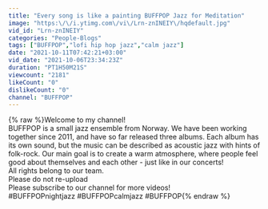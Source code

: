 ```yaml
---
title: "Every song is like a painting BUFFPOP Jazz for Meditation"
image: "https:\/\/i.ytimg.com\/vi\/Lrn-znINEIY\/hqdefault.jpg"
vid_id: "Lrn-znINEIY"
categories: "People-Blogs"
tags: ["BUFFPOP","lofi hip hop jazz","calm jazz"]
date: "2021-10-11T07:42:21+03:00"
vid_date: "2021-10-06T23:34:23Z"
duration: "PT1H50M21S"
viewcount: "2181"
likeCount: "0"
dislikeCount: "0"
channel: "BUFFPOP"
---
```

{% raw %}Welcome to my channel!<br />BUFFPOP is a small jazz ensemble from Norway. We have been working together since 2011, and have so far released three albums. Each album has its own sound, but the music can be described as acoustic jazz with hints of folk-rock. Our main goal is to create a warm atmosphere, where people feel good about themselves and each other - just like in our concerts!<br />All rights belong to our team.<br />Please do not re-upload<br />Please subscribe to our channel for more videos!<br />#BUFFPOPnightjazz #BUFFPOPcalmjazz #BUFFPOP{% endraw %}

